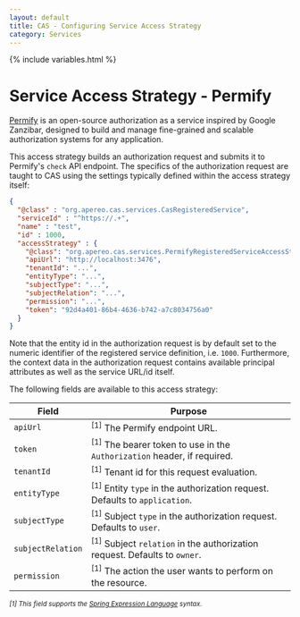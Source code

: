 ```yaml
---
layout: default
title: CAS - Configuring Service Access Strategy
category: Services
---
```


{% include variables.html %}

# Service Access Strategy - Permify

[Permify](https://github.com/Permify/permify) is an open-source authorization as a service inspired by Google Zanzibar, 
designed to build and manage fine-grained and scalable authorization systems for any application.

This access strategy builds an authorization request and submits it to Permify's `check` API endpoint. The specifics
of the authorization request are taught to CAS using the settings typically defined within the access strategy itself:

```json
{
  "@class" : "org.apereo.cas.services.CasRegisteredService",
  "serviceId" : "^https://.+",
  "name" : "test",
  "id" : 1000,
  "accessStrategy" : {
    "@class": "org.apereo.cas.services.PermifyRegisteredServiceAccessStrategy",
    "apiUrl": "http://localhost:3476",
    "tenantId": "...",
    "entityType": "...",
    "subjectType": "...",
    "subjectRelation": "...",
    "permission": "...",
    "token": "92d4a401-86b4-4636-b742-a7c8034756a0"
  }
}
```
 
Note that the entity id in the authorization request is by default set to the numeric identifier of the registered service
definition, i.e. `1000`. Furthermore, the context data in the authorization request contains available principal
attributes as well as the service URL/id itself.

The following fields are available to this access strategy:

| Field             | Purpose                                                                               |
|-------------------|---------------------------------------------------------------------------------------|
| `apiUrl`          | <sup>[1]</sup> The Permify endpoint URL.                                              |
| `token`           | <sup>[1]</sup> The bearer token to use in the `Authorization` header, if required.    |
| `tenantId`        | <sup>[1]</sup> Tenant id for this request evaluation.                                 |
| `entityType`      | <sup>[1]</sup> Entity `type` in the authorization request. Defaults to `application`. |
| `subjectType`     | <sup>[1]</sup> Subject `type` in the authorization request. Defaults to `user`.       |
| `subjectRelation` | <sup>[1]</sup> Subject `relation` in the authorization request. Defaults to `owner`.  |
| `permission`      | <sup>[1]</sup> The action the user wants to perform on the resource.                  |

<sub><i>[1] This field supports the [Spring Expression Language](../configuration/Configuration-Spring-Expressions.html) syntax.</i></sub>
